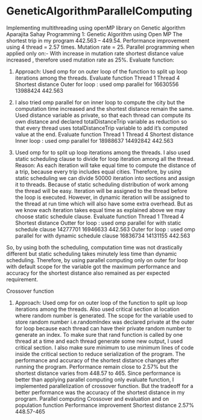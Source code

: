 # GeneticAlgorithmParallelComputing
Implementing multithreading using openMP library on Genetic algorithm
Aparajita Sahay
Programming 1: Genetic Algorithm using Open MP
The shortest trip in my program 442.563 – 449.54.
Performance improvement using 4 thread = 2.57 times.
Mutation rate = 25.
Parallel programming when applied only on:-
With increase in mutation rate shortest distance value increased , therefore used mutation rate as 25%.
Evaluate function: 
1)	Approach: Used omp for on outer loop of the function to split up loop iterations among the threads.
Evaluate function	Thread 1	Thread 4	Shortest distance 
Outer for loop : used omp parallel for 	16630556	13988424	442.563
			
 
2)	I also tried omp parallel for on inner loop to compute the city but the computation time increased and the shortest distance remain the same. Used distance variable as private, so that each thread can compute its own distance and declared totalDistanceTrip variable as reduction so that every thread uses totalDistanceTrip variable to add it’s computed value at the end. 
Evaluate function 	Thread 1	Thread 4 	Shortest distance
Inner loop : used omp parallel for	18988637	14492842	442.563

3)	Used omp for to split up loop iterations among the threads. I also used static scheduling clause to divide for loop iteration among all the thread. Reason: As each iteration will take equal time to compute the distance of a trip, because every trip includes equal cities. Therefore, by using static scheduling we can divide 50000 iteration into sections and assign it to threads. Because of static scheduling distribution of work among the thread will be easy. Iteration will be assigned to the thread before the loop is executed. However, in dynamic iteration will be assigned to the thread at run time which will also have some extra overhead. But as we know each iteration takes equal time as explained above we may choose static schedule clause.
Evaluate function 	Thread 1	Thread 4 	Shortest distance
Outter for loop : used omp parallel for with static schedule clause 	14277701	16946633	442.563
Outer for loop : used omp parallel for with dynamic schedule clause	16836734	14131155	442.563

So, by using both the scheduling, computation time was not drastically different but static scheduling takes minutely less time than dynamic scheduling. Therefore, by using parallel computing only on outer for loop with default scope for the variable got the maximum performance and accuracy for the shortest distance also remained as per expected requirement.

Crossover function
1)	Approach: Used omp for on outer loop of the function to split up loop iterations among the threads.
Also used critical section at location where random number is generated. The scope for the variable used to store random number i.e.randomIndex was declared private at the outer for loop because each thread can have their private random number to generate an index. To make sure that rand function is called by one thread at a time and each thread generate some new output, I used critical section. I also make sure minimum to use minimum lines of code inside the critical section to reduce serialization of the program.
The performance and accuracy of the shortest distance changes after running the program. Performance remain close to 2.57% but the shortest distance varies from 448.57 to 465.
Since performance is better than applying parallel computing only evaluate function, I implemented parallelization of crossover function. But the tradeoff for a better performance was the accuracy of the shortest distance in my program.
Parallel computing Crossover and evaluation and on population function 	Performance improvement 	Shortest distance 
	2.57%	448.57-465
	
 


	 



 
